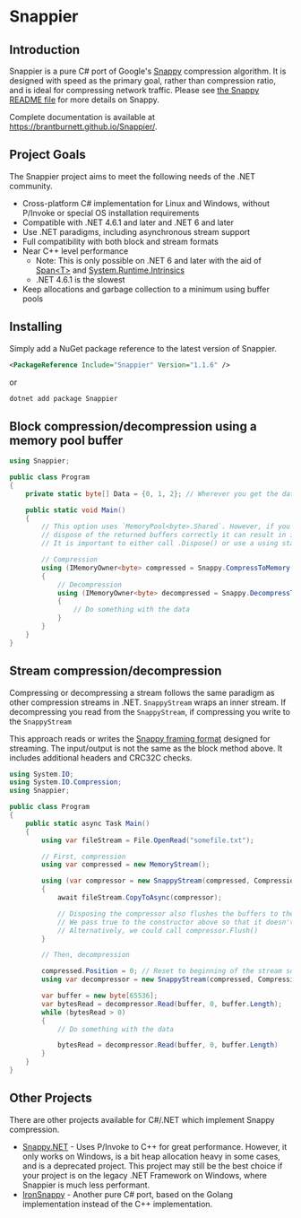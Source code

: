 # Snappier

## Introduction

Snappier is a pure C# port of Google's [Snappy](https://github.com/google/snappy) compression algorithm. It is designed with speed as the primary goal, rather than compression ratio, and is ideal for compressing network traffic. Please see [the Snappy README file](https://github.com/google/snappy/blob/master/README.md) for more details on Snappy.

Complete documentation is available at https://brantburnett.github.io/Snappier/.

## Project Goals

The Snappier project aims to meet the following needs of the .NET community.

- Cross-platform C# implementation for Linux and Windows, without P/Invoke or special OS installation requirements
- Compatible with .NET 4.6.1 and later and .NET 6 and later
- Use .NET paradigms, including asynchronous stream support
- Full compatibility with both block and stream formats
- Near C++ level performance
  - Note: This is only possible on .NET 6 and later with the aid of [Span&lt;T&gt;](https://docs.microsoft.com/en-us/dotnet/api/system.span-1?view=net-9.0) and [System.Runtime.Intrinsics](https://devblogs.microsoft.com/dotnet/dotnet-8-hardware-intrinsics/)
  - .NET 4.6.1 is the slowest
- Keep allocations and garbage collection to a minimum using buffer pools

## Installing

Simply add a NuGet package reference to the latest version of Snappier.

```xml
<PackageReference Include="Snappier" Version="1.1.6" />
```

or

```sh
dotnet add package Snappier
```

## Block compression/decompression using a memory pool buffer

```cs
using Snappier;

public class Program
{
    private static byte[] Data = {0, 1, 2}; // Wherever you get the data from

    public static void Main()
    {
        // This option uses `MemoryPool<byte>.Shared`. However, if you fail to
        // dispose of the returned buffers correctly it can result in inefficient garbage collection.
        // It is important to either call .Dispose() or use a using statement.

        // Compression
        using (IMemoryOwner<byte> compressed = Snappy.CompressToMemory(Data))
        {
            // Decompression
            using (IMemoryOwner<byte> decompressed = Snappy.DecompressToMemory(compressed.Memory.Span))
            {
                // Do something with the data
            }
        }
    }
}
```

## Stream compression/decompression

Compressing or decompressing a stream follows the same paradigm as other compression streams in .NET. `SnappyStream` wraps an inner stream. If decompressing you read from the `SnappyStream`, if compressing you write to the `SnappyStream`

This approach reads or writes the [Snappy framing format](https://github.com/google/snappy/blob/master/framing_format.txt) designed for streaming. The input/output is not the same as the block method above. It includes additional headers and CRC32C checks.

```cs
using System.IO;
using System.IO.Compression;
using Snappier;

public class Program
{
    public static async Task Main()
    {
        using var fileStream = File.OpenRead("somefile.txt");

        // First, compression
        using var compressed = new MemoryStream();

        using (var compressor = new SnappyStream(compressed, CompressionMode.Compress, leaveOpen: true))
        {
            await fileStream.CopyToAsync(compressor);

            // Disposing the compressor also flushes the buffers to the inner stream
            // We pass true to the constructor above so that it doesn't close/dispose the inner stream
            // Alternatively, we could call compressor.Flush()
        }

        // Then, decompression

        compressed.Position = 0; // Reset to beginning of the stream so we can read
        using var decompressor = new SnappyStream(compressed, CompressionMode.Decompress);

        var buffer = new byte[65536];
        var bytesRead = decompressor.Read(buffer, 0, buffer.Length);
        while (bytesRead > 0)
        {
            // Do something with the data

            bytesRead = decompressor.Read(buffer, 0, buffer.Length)
        }
    }
}
```

## Other Projects

There are other projects available for C#/.NET which implement Snappy compression.

- [Snappy.NET](https://snappy.machinezoo.com/) - Uses P/Invoke to C++ for great performance. However, it only works on Windows, is a bit heap allocation heavy in some cases, and is a deprecated project. This project may still be the best choice if your project is on the legacy .NET Framework on Windows, where Snappier is much less performant.
- [IronSnappy](https://www.nuget.org/packages/IronSnappy) - Another pure C# port, based on the Golang implementation instead of the C++ implementation.
